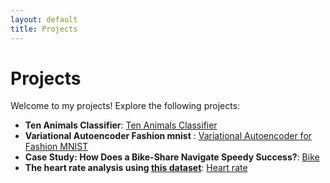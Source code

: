 ```yaml
---
layout: default
title: Projects
---
```


# Projects

Welcome to my projects! Explore the following projects:

- **Ten Animals Classifier**: [Ten Animals Classifier](https://github.com/badeeer/Ten-animales-classifier-)
- **Variational Autoencoder Fashion mnist** : [Variational Autoencoder for Fashion MNIST](https://github.com/badeeer/mnistfashion-vae.git)
- **Case Study: How Does a Bike-Share Navigate Speedy Success?**:
[Bike](https://github.com/badeeer/Bike-Share-Case-With-Python/blob/master)
- **The heart rate  analysis using [this dataset](/kaggle/input/heart-attack-analysis-prediction-dataset)**: [Heart rate](https://github.com/badeeer/Heart_Attack_Analysis/blob/master/README.md)
